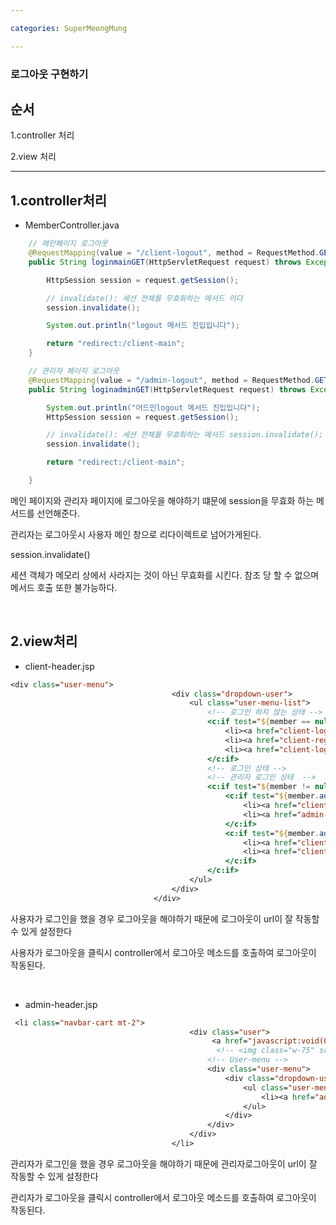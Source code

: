 ```yaml
---

categories: SuperMeongMung

---
```




### 로그아웃 구현하기


순서
---
1.controller 처리

2.view 처리

-----


1.controller처리
---

- MemberController.java


```java
    // 메인페이지 로그아웃
	@RequestMapping(value = "/client-logout", method = RequestMethod.GET)
	public String loginmainGET(HttpServletRequest request) throws Exception {

		HttpSession session = request.getSession();

		// invalidate(): 세션 전체를 무효화하는 메서드 이다
		session.invalidate();

		System.out.println("logout 메서드 진입입니다");

		return "redirect:/client-main";
	}

	// 관리자 페이지 로그아웃
	@RequestMapping(value = "/admin-logout", method = RequestMethod.GET)
	public String loginadminGET(HttpServletRequest request) throws Exception {

		System.out.println("어드민logout 메서드 진입입니다");
		HttpSession session = request.getSession();

		// invalidate(): 세션 전체를 무효화하는 메서드 session.invalidate();
		session.invalidate();

		return "redirect:/client-main";

	}
```
메인 페이지와 관리자 페이지에 로그아웃을 해야하기 떄문에 session을 무효화 하는 메서드를 선언해준다.

관리자는 로그아웃시 사용자 메인 창으로 리다이렉트로 넘어가게된다.

session.invalidate()

세션 객체가 메모리 상에서 사라지는 것이 아닌 무효화를 시킨다. 참조 당 할 수 없으며 메서드 호출 또한 불가능하다.




&nbsp;


2.view처리
----

- client-header.jsp

```jsp
<div class="user-menu">
									<div class="dropdown-user">
										<ul class="user-menu-list">
											<!-- 로그인 하지 않는 상태 -->
											<c:if test="${member == null}">
												<li><a href="client-login">로그인</a></li>
												<li><a href="client-register">회원가입</a></li>
												<li><a href="client-login">마이페이지</a></li>
											</c:if>
											<!-- 로그인 상태 -->
											<!-- 관리자 로그인 상태  -->
											<c:if test="${member != null}">
												<c:if test="${member.adminchk eq 1}">
													<li><a href="client-logout">로그아웃</a></li>
													<li><a href="admin-main">관리자페이지</a></li>
												</c:if>
												<c:if test="${member.adminchk ne 1}">
													<li><a href="client-logout">로그아웃</a></li>
													<li><a href="client-mypage">마이페이지(${member.id}님)</a></li>
												</c:if>
											</c:if>
										</ul>
									</div>
								</div>

```

사용자가 로그인을 했을 경우 로그아웃을 해야하기 때문에 로그아웃이 url이 잘 작동할 수 있게 설정한다

사용자가 로그아웃을 클릭시 controller에서 로그아웃 메소드를 호출하여 로그아웃이 작동된다.

&nbsp;



- admin-header.jsp

```jsp
 <li class="navbar-cart mt-2">
                                        <div class="user">
                                             <a href="javascript:void(0)" class="main-btn">
                                              <!-- <img class="w-75" src="${ctx}/resources/images/hero/발바닥.png" alt="발바닥" a>-->
                                            <!-- User-menu -->
                                            <div class="user-menu">
                                                <div class="dropdown-user">
                                                    <ul class="user-menu-list">
                                                        <li><a href="admin-logout" >로그아웃</a></li>
                                                    </ul>
                                                </div>
                                            </div>
                                        </div>
                                    </li>
```


관리자가 로그인을 했을 경우 로그아웃을 해야하기 때문에 관리자로그아웃이 url이 잘 작동할 수 있게 설정한다

관리자가 로그아웃을 클릭시 controller에서 로그아웃 메소드를 호출하여 로그아웃이 작동된다.
